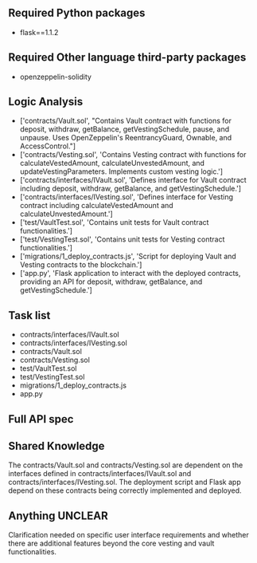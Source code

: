 ## Required Python packages

- flask==1.1.2

## Required Other language third-party packages

- openzeppelin-solidity

## Logic Analysis

- ['contracts/Vault.sol', "Contains Vault contract with functions for deposit, withdraw, getBalance, getVestingSchedule, pause, and unpause. Uses OpenZeppelin's ReentrancyGuard, Ownable, and AccessControl."]
- ['contracts/Vesting.sol', 'Contains Vesting contract with functions for calculateVestedAmount, calculateUnvestedAmount, and updateVestingParameters. Implements custom vesting logic.']
- ['contracts/interfaces/IVault.sol', 'Defines interface for Vault contract including deposit, withdraw, getBalance, and getVestingSchedule.']
- ['contracts/interfaces/IVesting.sol', 'Defines interface for Vesting contract including calculateVestedAmount and calculateUnvestedAmount.']
- ['test/VaultTest.sol', 'Contains unit tests for Vault contract functionalities.']
- ['test/VestingTest.sol', 'Contains unit tests for Vesting contract functionalities.']
- ['migrations/1_deploy_contracts.js', 'Script for deploying Vault and Vesting contracts to the blockchain.']
- ['app.py', 'Flask application to interact with the deployed contracts, providing an API for deposit, withdraw, getBalance, and getVestingSchedule.']

## Task list

- contracts/interfaces/IVault.sol
- contracts/interfaces/IVesting.sol
- contracts/Vault.sol
- contracts/Vesting.sol
- test/VaultTest.sol
- test/VestingTest.sol
- migrations/1_deploy_contracts.js
- app.py

## Full API spec



## Shared Knowledge

The contracts/Vault.sol and contracts/Vesting.sol are dependent on the interfaces defined in contracts/interfaces/IVault.sol and contracts/interfaces/IVesting.sol. The deployment script and Flask app depend on these contracts being correctly implemented and deployed.

## Anything UNCLEAR

Clarification needed on specific user interface requirements and whether there are additional features beyond the core vesting and vault functionalities.

